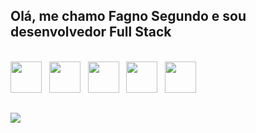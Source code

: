 ## Olá, me chamo Fagno Segundo e sou desenvolvedor Full Stack

<div><br/>
  <img
    src="https://cdn.jsdelivr.net/gh/devicons/devicon/icons/html5/html5-original.svg"
    height="50"
    width="50"
  /> 
  &nbsp;
  <img 
    src="https://cdn.jsdelivr.net/gh/devicons/devicon/icons/css3/css3-original.svg"  
    height="50"
    width="50"
  />    
  &nbsp;
  <img 
    src="https://cdn.jsdelivr.net/gh/devicons/devicon/icons/javascript/javascript-original.svg" 
    height="50"
    width="50"
  />
  &nbsp;
  <img 
    src="https://cdn.jsdelivr.net/gh/devicons/devicon/icons/react/react-original.svg" 
    height="50"
    width="50"
  />
  &nbsp;
  <img 
    src="https://cdn.jsdelivr.net/gh/devicons/devicon/icons/nodejs/nodejs-plain.svg" 
    height="50"
    width="50"
  />      
</div>
          
##
 
<div> 
  <a href="https://www.linkedin.com/in/fagno-segundo/" target="_blank"><img src="https://img.shields.io/badge/-LinkedIn-%230077B5?style=for-the-badge&logo=linkedin&logoColor=white" target="_blank"></a> 
</div>


